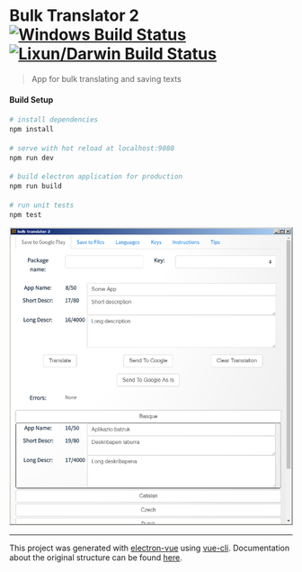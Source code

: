 # Bulk Translator 2 [![Windows Build Status](https://travis-ci.org/prusya/bulk-translator-2.svg?branch=master)](https://travis-ci.org/prusya/bulk-translator-2) [![Lixun/Darwin Build Status](https://ci.appveyor.com/api/projects/status/github/prusya/bulk-translator-2?svg=true)](https://ci.appveyor.com/project/prusya/bulk-translator-2)

> App for bulk translating and saving texts

#### Build Setup

``` bash
# install dependencies
npm install

# serve with hot reload at localhost:9080
npm run dev

# build electron application for production
npm run build

# run unit tests
npm test


```

<img src="bt2_preview.png"/>

---

This project was generated with [electron-vue](https://github.com/SimulatedGREG/electron-vue) using [vue-cli](https://github.com/vuejs/vue-cli). Documentation about the original structure can be found [here](https://simulatedgreg.gitbooks.io/electron-vue/content/index.html).

